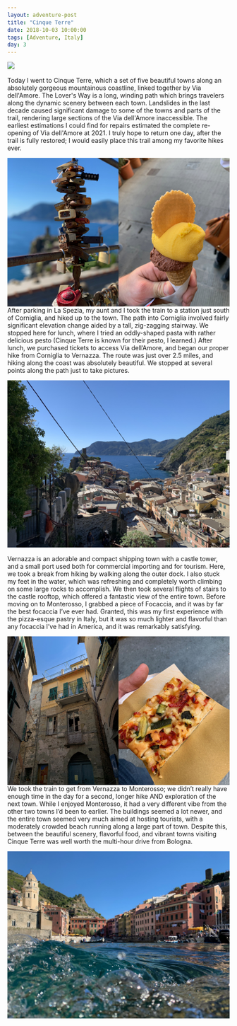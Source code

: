 ```yaml
---
layout: adventure-post
title: "Cinque Terre"
date: 2018-10-03 10:00:00
tags: [Adventure, Italy]
day: 3
---
```


<img style="max-width: 100%;
    float: center;
    height: auto"
    src="/assets/italy/3/corniglia-pano.jpeg">

Today I went to Cinque Terre, which a set of five beautiful towns along an absolutely gorgeous
mountainous coastline, linked together by Via dell'Amore. The Lover's Way is a long, winding path
which brings travelers along the dynamic scenery between each town. Landslides in the last decade
caused significant damage to some of the towns and parts of the trail, rendering large sections of
the Via dell'Amore inaccessible. The earliest estimations I could find for repairs estimated the
complete re-opening of Via dell'Amore at 2021. I truly hope to return one day, after the trail is
fully restored; I would easily place this trail among my favorite hikes ever.

<img style="max-width: 50%;
    float: left;
    height: auto"
    src="/assets/italy/3/bridge-locks.jpeg">

<img style="max-width: 50%;
    float: right;
    height: auto"
    src="/assets/italy/3/corniglia-gelato.jpeg">

After parking in La Spezia, my aunt and I took the train to a station just south of Corniglia, and
hiked up to the town. The path into Corniglia involved fairly significant elevation change aided by
a tall, zig-zagging stairway. We stopped here for lunch, where I tried an oddly-shaped pasta with
rather delicious pesto (Cinque Terre is known for their pesto, I learned.) After lunch, we
purchased tickets to access Via dell’Amore, and began our proper hike from Corniglia to Vernazza.
The route was just over 2.5 miles, and hiking along the coast was absolutely beautiful. We stopped
at several points along the path just to take pictures.

<img style="max-width: 100%;
    float: center;
    height: auto"
    src="/assets/italy/3/vernazza-overlook.jpeg">

Vernazza is an adorable and compact shipping town with a castle tower, and a small port used both
for commercial importing and for tourism. Here, we took a break from hiking by walking along the
outer dock. I also stuck my feet in the water, which was refreshing and completely worth climbing
on some large rocks to accomplish. We then took several flights of stairs to the castle rooftop,
which offered a fantastic view of the entire town. Before moving on to Monterosso, I grabbed a
piece of Focaccia, and it was by far the best focaccia I’ve ever had. Granted, this was my first
experience with the pizza-esque pastry in Italy, but it was so much lighter and flavorful than any
focaccia I’ve had in America, and it was remarkably satisfying.

<img style="max-width: 50%;
    float: left;
    height: auto"
    src="/assets/italy/3/corniglia-buildings.jpeg">

<img style="max-width: 50%;
    float: right;
    height: auto"
    src="/assets/italy/3/vernazza-focaccia.jpeg">

We took the train to get from Vernazza to Monterosso; we didn’t really have enough time in the day
for a second, longer hike AND exploration of the next town. While I enjoyed Monterosso, it had a
very different vibe from the other two towns I’d been to earlier. The buildings seemed a lot newer,
and the entire town seemed very much aimed at hosting tourists, with a moderately crowded beach
running along a large part of town. Despite this, between the beautiful scenery, flavorful food,
and vibrant towns visiting Cinque Terre was well worth the multi-hour drive from Bologna.

<img style="max-width: 100%;
    float: center;
    height: auto"
    src="/assets/italy/3/vernazza-waterline.jpeg">

[//]: # 'External Links'
